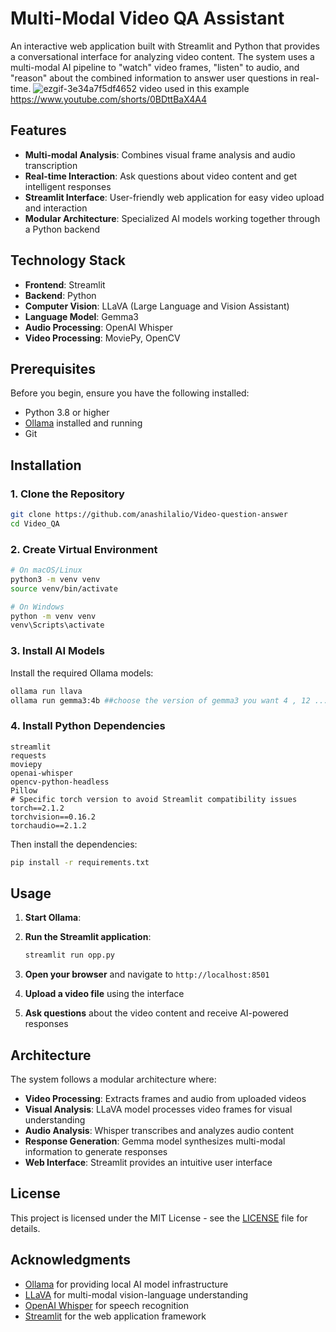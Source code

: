 ﻿# Multi-Modal Video QA Assistant

An interactive web application built with Streamlit and Python that provides a conversational interface for analyzing video content. The system uses a multi-modal AI pipeline to "watch" video frames, "listen" to audio, and "reason" about the combined information to answer user questions in real-time.
![ezgif-3e34a7f5df4652](https://github.com/user-attachments/assets/3a6c9ae8-3c1b-4aeb-a908-a0894c3e19ac)
video used in this example https://www.youtube.com/shorts/0BDttBaX4A4

## Features

- **Multi-modal Analysis**: Combines visual frame analysis and audio transcription
- **Real-time Interaction**: Ask questions about video content and get intelligent responses
- **Streamlit Interface**: User-friendly web application for easy video upload and interaction
- **Modular Architecture**: Specialized AI models working together through a Python backend

## Technology Stack

- **Frontend**: Streamlit
- **Backend**: Python
- **Computer Vision**: LLaVA (Large Language and Vision Assistant)
- **Language Model**: Gemma3
- **Audio Processing**: OpenAI Whisper
- **Video Processing**: MoviePy, OpenCV

## Prerequisites

Before you begin, ensure you have the following installed:

- Python 3.8 or higher
- [Ollama](https://ollama.ai/) installed and running
- Git

## Installation

### 1. Clone the Repository

```bash
git clone https://github.com/anashilalio/Video-question-answer
cd Video_QA
```

### 2. Create Virtual Environment

```bash
# On macOS/Linux
python3 -m venv venv
source venv/bin/activate

# On Windows
python -m venv venv
venv\Scripts\activate
```

### 3. Install AI Models

Install the required Ollama models:

```bash
ollama run llava
ollama run gemma3:4b ##choose the version of gemma3 you want 4 , 12 ...
```

### 4. Install Python Dependencies


```text
streamlit
requests
moviepy
openai-whisper
opencv-python-headless
Pillow
# Specific torch version to avoid Streamlit compatibility issues
torch==2.1.2
torchvision==0.16.2
torchaudio==2.1.2
```

Then install the dependencies:

```bash
pip install -r requirements.txt
```

## Usage

1. **Start Ollama**:
   

2. **Run the Streamlit application**:
   ```bash
   streamlit run opp.py
   ```

3. **Open your browser** and navigate to `http://localhost:8501`

4. **Upload a video file** using the interface

5. **Ask questions** about the video content and receive AI-powered responses

## Architecture

The system follows a modular architecture where:

- **Video Processing**: Extracts frames and audio from uploaded videos
- **Visual Analysis**: LLaVA model processes video frames for visual understanding
- **Audio Analysis**: Whisper transcribes and analyzes audio content
- **Response Generation**: Gemma model synthesizes multi-modal information to generate responses
- **Web Interface**: Streamlit provides an intuitive user interface



## License

This project is licensed under the MIT License - see the [LICENSE](LICENSE) file for details.


## Acknowledgments

- [Ollama](https://ollama.ai/) for providing local AI model infrastructure
- [LLaVA](https://llava-vl.github.io/) for multi-modal vision-language understanding
- [OpenAI Whisper](https://openai.com/research/whisper) for speech recognition
- [Streamlit](https://streamlit.io/) for the web application framework
